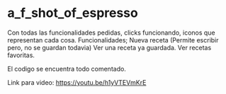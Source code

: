 # a_f_shot_of_espresso

Con todas las funcionalidades pedidas, clicks funcionando, iconos que representan cada cosa.
Funcionalidades; Nueva receta (Permite escribir pero, no se guardan todavia)
Ver una receta ya guardada.
Ver recetas favoritas.

El codigo se encuentra todo comentado. 

Link para video: https://youtu.be/h1yVTEVmKrE